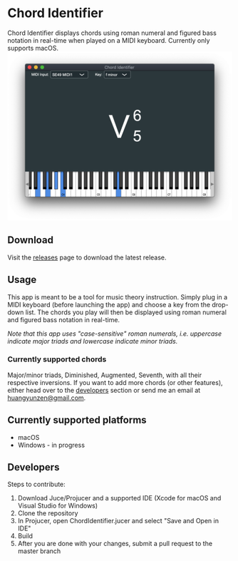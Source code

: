 # Chord Identifier
Chord Identifier displays chords using roman numeral and figured bass notation in real-time when played on a MIDI keyboard. Currently only supports macOS.
![screenshot](https://github.com/huangyunzen/chord-identifier/blob/master/Assets/screenshot.png)
## Download
Visit the [releases](https://github.com/huangyunzen/chord-identifier/releases) page to download the latest release.
## Usage
This app is meant to be a tool for music theory instruction. Simply plug in a MIDI keyboard (before launching the app) and choose a key from the drop-down list. The chords you play will then be displayed using roman numeral and figured bass notation in real-time.

*Note that this app uses "case-sensitive" roman numerals, i.e. uppercase indicate major triads and lowercase indicate minor triads.*
### Currently supported chords
Major/minor triads, Diminished, Augmented, Seventh, with all their respective inversions.
If you want to add more chords (or other features), either head over to the [developers](#developers) section or send me an email at huangyunzen@gmail.com.
## Currently supported platforms
* macOS
* Windows - in progress

## Developers
Steps to contribute:
1. Download Juce/Projucer and a supported IDE (Xcode for macOS and Visual Studio for Windows)
2. Clone the repository
3. In Projucer, open ChordIdentifier.jucer and select "Save and Open in IDE"
4. Build
5. After you are done with your changes, submit a pull request to the master branch
